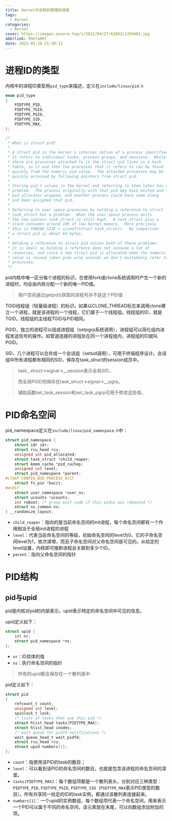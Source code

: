 ```yaml
---
title: Kernel中进程的管理和调度
tags:
  - Kernel
categories:
  - Kernel
cover: https://images.ansore.top/i/2022/04/27/62692c1359d83.jpg
abbrlink: 99e7a00f
date: 2022-03-28 21:39:13
---
```


# 进程ID的类型

内核中的进程ID类型用`pid_type`来描述，定义在`include/linux/pid.h`

```c
enum pid_type
{
	PIDTYPE_PID,
	PIDTYPE_TGID,
	PIDTYPE_PGID,
	PIDTYPE_SID,
	PIDTYPE_MAX,
};

/*
 * What is struct pid?
 *
 * A struct pid is the kernel's internal notion of a process identifier.
 * It refers to individual tasks, process groups, and sessions.  While
 * there are processes attached to it the struct pid lives in a hash
 * table, so it and then the processes that it refers to can be found
 * quickly from the numeric pid value.  The attached processes may be
 * quickly accessed by following pointers from struct pid.
 *
 * Storing pid_t values in the kernel and referring to them later has a
 * problem.  The process originally with that pid may have exited and the
 * pid allocator wrapped, and another process could have come along
 * and been assigned that pid.
 *
 * Referring to user space processes by holding a reference to struct
 * task_struct has a problem.  When the user space process exits
 * the now useless task_struct is still kept.  A task_struct plus a
 * stack consumes around 10K of low kernel memory.  More precisely
 * this is THREAD_SIZE + sizeof(struct task_struct).  By comparison
 * a struct pid is about 64 bytes.
 *
 * Holding a reference to struct pid solves both of these problems.
 * It is small so holding a reference does not consume a lot of
 * resources, and since a new struct pid is allocated when the numeric pid
 * value is reused (when pids wrap around) we don't mistakenly refer to new
 * processes.
 */
```

pid内核中唯一区分每个进程的标识，在使用fork或clone系统调用时产生一个新的进程时，均会由内核分配一个新的唯一PID值。

> 用户空间通过getpid()获取的进程号并不是这个PID值

TGID线程组（轻量级进程）的标识。如果以CLONE_THREAD标志来调用clone建立一个进程，就是该进程的一个线程，它们属于一个线程组。线程组的ID，就是TGID。线程组的主线程TGID与PID相同。

PGID，独立的进程可以组成进程组（setpgrp系统调用），进程组可以简化组内进程发送信号的操作。如管道连接的进程处在同一个进程组内，进程组的ID就叫PGID。

SID，几个进程可以合并成一个会话组（setsid调用），可用于终端程序设计。会话组中所有进程都有相同的SID，保存在task_struct的session成员中。

> task_ struct->signal->__session表示全局SID，
>
> 而全局PGID则保存在task_struct->signal->__pgrp。
>
> 辅助函数set_task_session和set_task_pgrp可用于修改这些值。

# PID命名空间

pid_namespace定义在`include/linux/pid_namespace.h`中：

```c
struct pid_namespace {
	struct idr idr;
	struct rcu_head rcu;
	unsigned int pid_allocated;
	struct task_struct *child_reaper;
	struct kmem_cache *pid_cachep;
	unsigned int level;
	struct pid_namespace *parent;
#ifdef CONFIG_BSD_PROCESS_ACCT
	struct fs_pin *bacct;
#endif
	struct user_namespace *user_ns;
	struct ucounts *ucounts;
	int reboot;	/* group exit code if this pidns was rebooted */
	struct ns_common ns;
} __randomize_layout;
```

- `child_reaper`：指向的是当前命名空间的init进程，每个命名空间都有一个作用相当于全局init进程的进程
- `level`：代表当前命名空间的等级，初始命名空间的level为0，它的子命名空间level为1，依次递增，而且子命名空间对父命名空间是可见的。从给定的level设置，内核即可推断进程会关联到多少个ID。
- `parent`：指向父命名空间的指针

# PID结构

## pid与upid

pid是内核对pid的内部表示。upid表示特定的命名空间中可见的信息。

upid定义如下：

```c
struct upid {
	int nr;
	struct pid_namespace *ns;
};
```

- `nr`：ID具体的值
- `ns`：执行命名空间的指针

> 所有的upid都会保存在一个散列表中

pid定义如下：

```c
struct pid
{
	refcount_t count;
	unsigned int level;
	spinlock_t lock;
	/* lists of tasks that use this pid */
	struct hlist_head tasks[PIDTYPE_MAX];
	struct hlist_head inodes;
	/* wait queue for pidfd notifications */
	wait_queue_head_t wait_pidfd;
	struct rcu_head rcu;
	struct upid numbers[1];
};
```

- `count`：指使用该PID的task的数目；
- `level`：可以看到该PID的命名空间的数目，也就是包含该进程的命名空间的深度。
- `tasks[PIDTYPE_MAX]`：每个数组项都是一个散列表头，分别对应三种类型：`PIDTYPE_PID`, `PIDTYPE_PGID`, `PIDTYPE_SID`（`PIDTYPE_MAX`表示PID类型的数目）。所有共享同一给定的ID的task实例，都通过该散列表连接起来。
- `numbers[1]`：一个upid的实例数组，每个数组项代表一个命名空间，用来表示一个PID可以属于不同的命名空间，该元素放在末尾，可以向数组添加附加的项。
